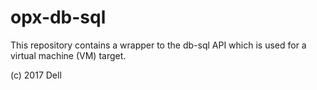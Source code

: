 # opx-db-sql
This repository contains a wrapper to the db-sql API which is used for a virtual machine (VM) target.

(c) 2017 Dell
